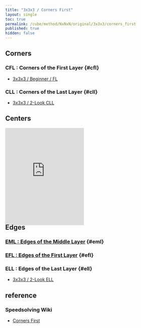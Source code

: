 ```yaml
---
title: "3x3x3 / Corners First"
layout: single
toc: true
permalink: /cube/method/NxNxN/original/3x3x3/corners_first
published: true
hidden: false
---
```


<head>
  <base target="_blank">
  <style>
    .iframe-wrapper {
      overflow      : hidden;
      margin-bottom : -35px;
    }
    iframe {
      width         : 250px;
      height        : 330px;
      margin-top    : -20px;
      border        : none;
    }
  </style>
</head>



## Corners

### CFL : Corners of the First Layer {#cfl}

- [3x3x3 / Beginner / FL](/cube/method/NxNxN/original/3x3x3/beginner#fl)

### CLL : Corners of the Last Layer {#cll}

- [3x3x3 / 2-Look CLL](/cube/method/NxNxN/original/3x3x3/2_look_cll)



## Centers

<div class="iframe-wrapper">
  <iframe
    scrolling="no"
    src="https://ruwix.com/widget/3d/?alg=M2%20E2&colored=U*/cm%20D*/cm%20F%20B%20L%20R&setupmoves=x2%20y2&hover=9&speed=500&flags=canvas"
  ></iframe>
</div>



## Edges

### [EML : Edges of the Middle Layer](/cube/method/NxNxN/original/3x3x3/corners_first/eml) {#eml}

### [EFL : Edges of the First Layer](/cube/method/NxNxN/original/3x3x3/corners_first/efl) {#efl}

### ELL : Edges of the Last Layer {#ell}

- [3x3x3 / 2-Look ELL](/cube/method/NxNxN/original/3x3x3/2_look_ell)



## reference

### Speedsolving Wiki

- [Corners First](https://www.speedsolving.com/wiki/index.php/Corners_First)
